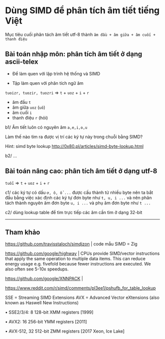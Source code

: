# Dùng SIMD để phân tích âm tiết tiếng Việt

Mục tiêu cuối phân tách âm tiết utf-8 thành `âm đầu + âm giữa + âm cuối + thanh điệu`


## Bài toán nhập môn: phân tích âm tiết ở dạng ascii-telex

* Để làm quen với lập trình hệ thống và SIMD

* Tập làm quen với phân tích ngữ âm

`tuoizr, tuozir, tuozri` => `t` + `uoz` + `i` + `r`
- âm đầu `t`
- âm giữa `uoz` (`uô`)
- âm cuối `i`
- thanh điệu `r` (hỏi)

b1/ Âm tiết luôn có nguyên âm `a,e,i,o,u`

Làm thế nào tìm ra được vị trí các ký tự này trong chuỗi bằng SIMD?

Hint: simd byte lookup http://0x80.pl/articles/simd-byte-lookup.html

b2/ ...

## Bài toán nâng cao: phân tích âm tiết ở dạng utf-8

`tuổi` => `t` + `uoz` + `i` + `r`

c1/ các ký tự có dấu `ơ, ô, ổ ...` được cấu thành từ nhiều byte nên ta bắt đầu bằng việc xác định các ký tự đơn byte như `t, u, i ...` và nên phân tách thành nguyên âm đơn byte `u, i ...` và phụ âm đơn byte như `t ...`

c2/ dùng lookup table để tìm trực tiếp các âm cần tìm ở dạng 32-bit

- - -


## Tham khảo

https://github.com/travisstaloch/simdjzon | code mẫu SIMD = Zig

https://github.com/google/highway | CPUs provide SIMD/vector instructions that apply the same operation to multiple data items. This can reduce energy usage e.g. fivefold because fewer instructions are executed. We also often see 5-10x speedups.

https://github.com/google/XNNPACK | 

https://www.reddit.com/r/simd/comments/pl3ee1/pshufb_for_table_lookup

SSE = Streaming SIMD Extensions
AVX = Advanced Vector eXtensions (also known as Haswell New Instructions)

• SSE2/3/4: 8 128-bit XMM registers [1999]

• AVX2:    16 256-bit YMM registers [2011]

• AVX-512, 32 512-bit ZMM registers [2017 Xeon, Ice Lake]